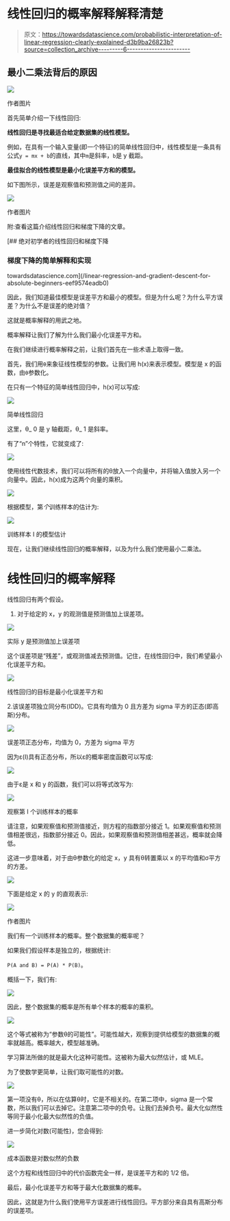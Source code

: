 # 线性回归的概率解释解释清楚

> 原文：<https://towardsdatascience.com/probabilistic-interpretation-of-linear-regression-clearly-explained-d3b9ba26823b?source=collection_archive---------6----------------------->

## 最小二乘法背后的原因

![](img/0108bb2e43badabe7cfc6534207eec45.png)

作者图片

首先简单介绍一下线性回归:

**线性回归是寻找最适合给定数据集的线性模型。**

例如，在具有一个输入变量(即一个特征)的简单线性回归中，线性模型是一条具有公式`y = mx + b`的直线，其中`m`是斜率，`b`是 y 截距。

**最佳拟合的线性模型是最小化误差平方和的模型。**

如下图所示，误差是观察值和预测值之间的差异。

![](img/5a2460128444edb1b8a360ea4888b3d1.png)

作者图片

附:查看这篇介绍线性回归和梯度下降的文章。

[](/linear-regression-and-gradient-descent-for-absolute-beginners-eef9574eadb0) [## 绝对初学者的线性回归和梯度下降

### 梯度下降的简单解释和实现

towardsdatascience.com](/linear-regression-and-gradient-descent-for-absolute-beginners-eef9574eadb0) 

因此，我们知道最佳模型是误差平方和最小的模型。但是为什么呢？为什么平方误差？为什么不是误差的绝对值？

这就是概率解释的用武之地。

概率解释让我们了解为什么我们最小化误差平方和。

在我们继续进行概率解释之前，让我们首先在一些术语上取得一致。

首先，我们用`θ`来象征线性模型的参数。让我们用 h(x)来表示模型。模型是 x 的函数，由`θ`参数化。

在只有一个特征的简单线性回归中，h(x)可以写成:

![](img/bc4c827a924161387f2802c9d1de1b8d.png)

简单线性回归

这里，θ_ 0 是 y 轴截距，θ_ 1 是斜率。

有了“n”个特性，它就变成了:

![](img/d15a322f935829568eb3b40993c1a6ea.png)

使用线性代数技术，我们可以将所有的θ放入一个向量中，并将输入值放入另一个向量中。因此，h(x)成为这两个向量的乘积。

![](img/f6b0edc691760e0f583f971f252416c6.png)

根据模型，第*个*训练样本的估计为:

![](img/8a1dd031bac4d1c1016e3e7c6d8a965c.png)

训练样本 I 的模型估计

现在，让我们继续线性回归的概率解释，以及为什么我们使用最小二乘法。

# 线性回归的概率解释

线性回归有两个假设。

1.  对于给定的 x，y 的观测值是预测值加上误差项。

![](img/06f46958c7a62aaf6eb6ee3ffec468ee.png)

实际 y 是预测值加上误差项

这个误差项是“残差”，或观测值减去预测值。记住，在线性回归中，我们希望最小化误差平方和。

![](img/1bc1b0095850eccc518064129d3d96c2.png)

线性回归的目标是最小化误差平方和

2.该误差项独立同分布(IDD)。它具有均值为 0 且方差为 sigma 平方的正态(即高斯)分布。

![](img/7a40199ab0621969aebce2c1d416eaca.png)

误差项正态分布，均值为 0，方差为 sigma 平方

因为ε(I)具有正态分布，所以ε的概率密度函数可以写成:

![](img/cc1da2bc21f0175ec989d7872ecec512.png)

由于ε是 x 和 y 的函数，我们可以将等式改写为:

![](img/199df3195cd14f028814047f76e73cf1.png)

观察第 I 个训练样本的概率

请注意，如果观察值和预测值接近，则方程的指数部分接近 1。如果观察值和预测值相差很远，指数部分接近 0。因此，如果观察值和预测值相差甚远，概率就会降低。

这进一步意味着，对于由θ参数化的给定 x，y 具有θ转置乘以 x 的平均值和σ平方的方差。

![](img/e60cebee72fd75d90d35dfd21fb07a67.png)

下面是给定 x 的 y 的直观表示:

![](img/0108bb2e43badabe7cfc6534207eec45.png)

作者图片

我们有一个训练样本的概率。整个数据集的概率呢？

如果我们假设样本是独立的，根据统计:

`P(A and B) = P(A) * P(B)`。

概括一下，我们有:

![](img/6844ea69495ace2796da92839bdb8bf6.png)

因此，整个数据集的概率是所有单个样本的概率的乘积。

![](img/9e759b7787ae5e9d57caf47bc24e2e9a.png)

这个等式被称为“参数θ的可能性”。可能性越大，观察到提供给模型的数据集的概率就越高。概率越大，模型越准确。

学习算法所做的就是最大化这种可能性。这被称为最大似然估计，或 MLE。

为了使数学更简单，让我们取可能性的对数。

![](img/0394020f6e259c948e3c28c4172cfe47.png)

第一项没有θ，所以在估算θ时，它是不相关的。在第二项中，sigma 是一个常数，所以我们可以去掉它。注意第二项中的负号。让我们去掉负号。最大化似然性等同于最小化最大似然性的负值。

进一步简化对数(可能性)，您会得到:

![](img/847d3f0f6782c2862808c431a72376df.png)

成本函数是对数似然的负数

这个方程和线性回归中的代价函数完全一样，是误差平方和的 1/2 倍。

最后，最小化误差平方和等于最大化数据集的概率。

因此，这就是为什么我们使用平方误差进行线性回归。平方部分来自具有高斯分布的误差项。